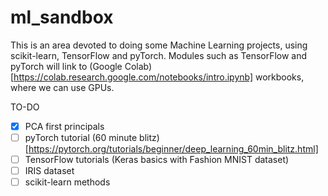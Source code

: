 # ml_sandbox
This is an area devoted to doing some Machine Learning projects, using scikit-learn, TensorFlow and pyTorch. Modules such as TensorFlow and pyTorch will link to (Google Colab)[https://colab.research.google.com/notebooks/intro.ipynb] workbooks, where we can use GPUs.

TO-DO
* [X] PCA first principals
* [ ] pyTorch tutorial (60 minute blitz)[https://pytorch.org/tutorials/beginner/deep_learning_60min_blitz.html]
* [ ] TensorFlow tutorials (Keras basics with Fashion MNIST dataset)
* [ ] IRIS dataset
* [ ] scikit-learn methods
